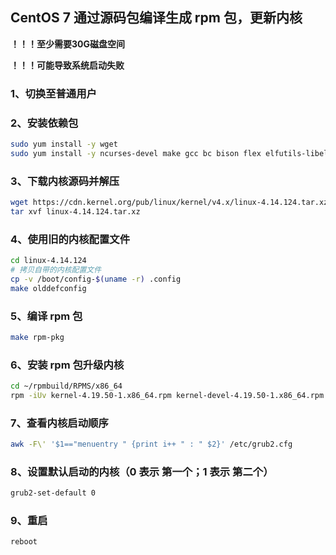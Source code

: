 ## CentOS 7 通过源码包编译生成 rpm 包，更新内核

**！！！至少需要30G磁盘空间**

**！！！可能导致系统启动失败**

### 1、切换至普通用户

### 2、安装依赖包

```bash
sudo yum install -y wget 
sudo yum install -y ncurses-devel make gcc bc bison flex elfutils-libelf-devel openssl-devel grub2 rpm-build
```

### 3、下载内核源码并解压

```bash
wget https://cdn.kernel.org/pub/linux/kernel/v4.x/linux-4.14.124.tar.xz
tar xvf linux-4.14.124.tar.xz
```

### 4、使用旧的内核配置文件 

```bash
cd linux-4.14.124
# 拷贝自带的内核配置文件
cp -v /boot/config-$(uname -r) .config
make olddefconfig
```

### 5、编译 rpm 包

```bash
make rpm-pkg
```

### 6、安装 rpm 包升级内核

```bash
cd ~/rpmbuild/RPMS/x86_64
rpm -iUv kernel-4.19.50-1.x86_64.rpm kernel-devel-4.19.50-1.x86_64.rpm kernel-headers-4.19.50-1.x86_64.rpm
```

### 7、查看内核启动顺序

```bash
awk -F\' '$1=="menuentry " {print i++ " : " $2}' /etc/grub2.cfg
```

### 8、设置默认启动的内核（0 表示 第一个；1 表示 第二个）

```bash
grub2-set-default 0
```

### 9、重启

```bash
reboot
```

